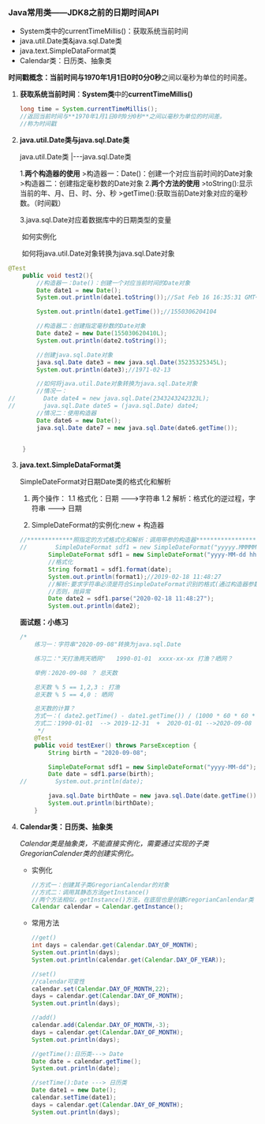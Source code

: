 ### Java常用类——JDK8之前的日期时间API

- System类中的currentTimeMillis()：获取系统当前时间
- java.util.Date类&java.sql.Date类
- java.text.SimpleDataFormat类
- Calendar类：日历类、抽象类



**时间戳概念：**当前时间与**1970年1月1日0时0分0秒**之间以毫秒为单位的时间差。



1. **获取系统当前时间**：**System类**中的**currentTimeMillis()**

   ```java
   long time = System.currentTimeMillis();
   //返回当前时间与**1970年1月1日0时0分0秒**之间以毫秒为单位的时间差。
   //称为时间戳
   ```

2. **java.util.Date类与java.sql.Date类**

   java.util.Date类
              |---java.sql.Date类

   1.**两个构造器的使用**
       >构造器一：Date()：创建一个对应当前时间的Date对象
       >构造器二：创建指定毫秒数的Date对象
   2.**两个方法的使用**
       >toString():显示当前的年、月、日、时、分、秒
       >getTime():获取当前Date对象对应的毫秒数。（时间戳）

   3.java.sql.Date对应着数据库中的日期类型的变量

   ​	如何实例化

   ​	如何将java.util.Date对象转换为java.sql.Date对象

```java
@Test
    public void test2(){
        //构造器一：Date()：创建一个对应当前时间的Date对象
        Date date1 = new Date();
        System.out.println(date1.toString());//Sat Feb 16 16:35:31 GMT+08:00 2019

        System.out.println(date1.getTime());//1550306204104

        //构造器二：创建指定毫秒数的Date对象
        Date date2 = new Date(155030620410L);
        System.out.println(date2.toString());

        //创建java.sql.Date对象
        java.sql.Date date3 = new java.sql.Date(35235325345L);
        System.out.println(date3);//1971-02-13

        //如何将java.util.Date对象转换为java.sql.Date对象
        //情况一：
//        Date date4 = new java.sql.Date(2343243242323L);
//        java.sql.Date date5 = (java.sql.Date) date4;
        //情况二：使用构造器
        Date date6 = new Date();
        java.sql.Date date7 = new java.sql.Date(date6.getTime());


    }
```

3. **java.text.SimpleDataFormat类**

   SimpleDateFormat对日期Date类的格式化和解析

   1. 两个操作：
      	1.1 格式化：日期 --->字符串
      	1.2 解析：格式化的逆过程，字符串 ---> 日期

   2. SimpleDateFormat的实例化:new + 构造器

   ```java
   //*************照指定的方式格式化和解析：调用带参的构造器*****************
   //        SimpleDateFormat sdf1 = new SimpleDateFormat("yyyyy.MMMMM.dd GGG hh:mm aaa");
           SimpleDateFormat sdf1 = new SimpleDateFormat("yyyy-MM-dd hh:mm:ss");
           //格式化
           String format1 = sdf1.format(date);
           System.out.println(format1);//2019-02-18 11:48:27
           //解析:要求字符串必须是符合SimpleDateFormat识别的格式(通过构造器参数体现),
           //否则，抛异常
           Date date2 = sdf1.parse("2020-02-18 11:48:27");
           System.out.println(date2);
   ```

   **面试题：小练习**

   ```java
   /*
       练习一：字符串"2020-09-08"转换为java.sql.Date
   
       练习二："天打渔两天晒网"   1990-01-01  xxxx-xx-xx 打渔？晒网？
   
       举例：2020-09-08 ？ 总天数
   
       总天数 % 5 == 1,2,3 : 打渔
       总天数 % 5 == 4,0 : 晒网
   
       总天数的计算？
       方式一：( date2.getTime() - date1.getTime()) / (1000 * 60 * 60 * 24) + 1
       方式二：1990-01-01  --> 2019-12-31  +  2020-01-01 -->2020-09-08
        */
       @Test
       public void testExer() throws ParseException {
           String birth = "2020-09-08";
   
           SimpleDateFormat sdf1 = new SimpleDateFormat("yyyy-MM-dd");
           Date date = sdf1.parse(birth);
   //        System.out.println(date);
   
           java.sql.Date birthDate = new java.sql.Date(date.getTime());
           System.out.println(birthDate);
       }
   ```

   

4. **Calendar类：日历类、抽象类**

   *Calendar类是抽象类，不能直接实例化，需要通过实现的子类GregorianCalender类的创建实例化。*

   - 实例化

     ```java
     //方式一：创建其子类GregorianCalendar的对象
     //方式二：调用其静态方法getInstance()
     //两个方法相似，getInstance()方法，在底层也是创建GregorianCanlendar类
     Calendar calendar = Calendar.getInstance();
     ```

   - 常用方法

     ```java
     //get()
     int days = calendar.get(Calendar.DAY_OF_MONTH);
     System.out.println(days);
     System.out.println(calendar.get(Calendar.DAY_OF_YEAR));
     
     //set()
     //calendar可变性
     calendar.set(Calendar.DAY_OF_MONTH,22);
     days = calendar.get(Calendar.DAY_OF_MONTH);
     System.out.println(days);
     
     //add()
     calendar.add(Calendar.DAY_OF_MONTH,-3);
     days = calendar.get(Calendar.DAY_OF_MONTH);
     System.out.println(days);
     
     //getTime():日历类---> Date
     Date date = calendar.getTime();
     System.out.println(date);
     
     //setTime():Date ---> 日历类
     Date date1 = new Date();
     calendar.setTime(date1);
     days = calendar.get(Calendar.DAY_OF_MONTH);
     System.out.println(days);
     ```

     
